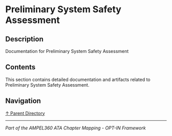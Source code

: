 # Preliminary System Safety Assessment

## Description

Documentation for Preliminary System Safety Assessment

## Contents

This section contains detailed documentation and artifacts related to Preliminary System Safety Assessment.

## Navigation

[↑ Parent Directory](../README.md)

---

*Part of the AMPEL360 ATA Chapter Mapping - OPT-IN Framework*
